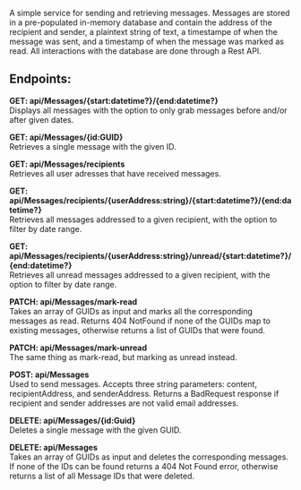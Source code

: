 A simple service for sending and retrieving messages. Messages are stored in a pre-populated in-memory database and contain the address of the recipient and sender, a plaintext string of text, a timestampe of when the message was sent, and a timestamp of when the message was marked as read. All interactions with the database are done through a Rest API.

## Endpoints:
**GET: api/Messages/{start:datetime?}/{end:datetime?}**\
Displays all messages with the option to only grab messages before and/or after given dates.

**GET: api/Messages/{id:GUID}**\
Retrieves a single message with the given ID.

**GET: api/Messages/recipients**\
Retrieves all user adresses that have received messages.

**GET: api/Messages/recipients/{userAddress:string}/{start:datetime?}/{end:datetime?}**\
Retrieves all messages addressed to a given recipient, with the option to filter by date range.

**GET: api/Messages/recipients/{userAddress:string}/unread/{start:datetime?}/{end:datetime?}**\
Retrieves all unread messages addressed to a given recipient, with the option to filter by date range.

**PATCH: api/Messages/mark-read**\
Takes an array of GUIDs as input and marks all the corresponding messages as read. Returns 404 NotFound if none of the GUIDs map to existing messages, otherwise returns a list of GUIDs that were found.

**PATCH: api/Messages/mark-unread**\
The same thing as mark-read, but marking as unread instead.

**POST: api/Messages**\
Used to send messages. Accepts three string parameters: content, recipientAddress, and senderAddress. Returns a BadRequest response if recipient and sender addresses are not valid email addresses.

**DELETE: api/Messages/{id:Guid}**\
Deletes a single message with the given GUID.

**DELETE: api/Messages**\
Takes an array of GUIDs as input and deletes the corresponding messages. If none of the IDs can be found returns a 404 Not Found error, otherwise returns a list of all Message IDs that were deleted.
